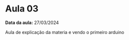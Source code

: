 # Aula 03           

**Data da aula:** 27/03/2024

Aula de explicação da materia e vendo o primeiro arduino